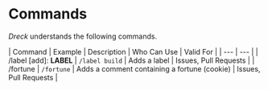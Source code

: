 # Commands

*Dreck* understands the following commands.

| Command | Example | Description | Who Can Use | Valid For |
| --- | --- |
| /label [add]: **LABEL** | `/label build` | Adds a label | Issues, Pull Requests |
| /fortune | `/fortune` | Adds a comment containing a fortune (cookie) | Issues, Pull Requests |

